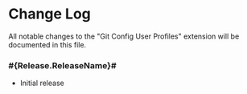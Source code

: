 # Change Log

All notable changes to the "Git Config User Profiles" extension will be documented in this file.

### #{Release.ReleaseName}#
- Initial release